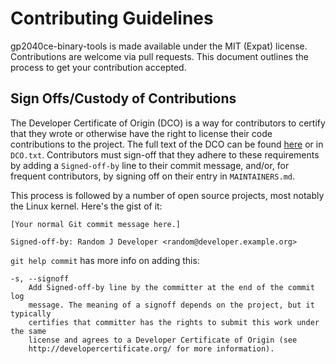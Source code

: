 # Contributing Guidelines

gp2040ce-binary-tools is made available under the MIT (Expat) license. Contributions are welcome via pull requests. This
document outlines the process to get your contribution accepted.

## Sign Offs/Custody of Contributions

The Developer Certificate of Origin (DCO) is a way for contributors to certify that they wrote or otherwise have the
right to license their code contributions to the project. The full text of the DCO can be found
[here](https://developercertificate.org/) or in `DCO.txt`. Contributors must sign-off that they adhere to these
requirements by adding a `Signed-off-by` line to their commit message, and/or, for frequent contributors, by signing off
on their entry in `MAINTAINERS.md`.

This process is followed by a number of open source projects, most notably the Linux kernel. Here's the gist of it:

```
[Your normal Git commit message here.]

Signed-off-by: Random J Developer <random@developer.example.org>
```

`git help commit` has more info on adding this:

```
-s, --signoff
    Add Signed-off-by line by the committer at the end of the commit log
    message. The meaning of a signoff depends on the project, but it typically
    certifies that committer has the rights to submit this work under the same
    license and agrees to a Developer Certificate of Origin (see
    http://developercertificate.org/ for more information).
```
